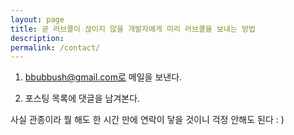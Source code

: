 ```yaml
---
layout: page
title: 곧 러브콜이 끊이지 않을 개발자에게 미리 러브콜을 보내는 방법
description: 
permalink: /contact/
---
```

1. bbubbush@gmail.com로 메일을 보낸다.

2. 포스팅 목록에 댓글을 남겨본다.

사실 관종이라 뭘 해도 한 시간 만에 연락이 닿을 것이니 걱정 안해도 된다 : ) 